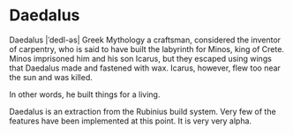 # Daedalus

Daedalus |ˈdedl-əs| Greek Mythology
  a craftsman, considered the inventor of carpentry, who is said to have
  built the labyrinth for Minos, king of Crete. Minos imprisoned him and
  his son Icarus, but they escaped using wings that Daedalus made and
  fastened with wax. Icarus, however, flew too near the sun and was killed.


In other words, he built things for a living.

Daedalus is an extraction from the Rubinius build system. Very few of the
features have been implemented at this point. It is very very alpha.
